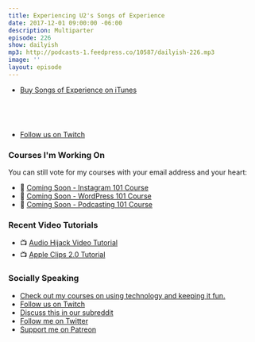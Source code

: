 ```yaml
---
title: Experiencing U2's Songs of Experience
date: 2017-12-01 09:00:00 -06:00
description: Multiparter
episode: 226
show: dailyish
mp3: http://podcasts-1.feedpress.co/10587/dailyish-226.mp3
image: ''
layout: episode
---
```


* [Buy Songs of Experience on iTunes](https://geo.itunes.apple.com/us/album/songs-of-experience-deluxe-edition/1300908333?mt=1&app=music&at=10l4Ki)

<a href="https://geo.itunes.apple.com/us/album/songs-of-experience-deluxe-edition/1300908333?mt=1&app=music&at=10l4Ki" style="display:inline-block;overflow:hidden;background:url(https://linkmaker.itunes.apple.com/assets/shared/badges/en-us/music-lrg.svg) no-repeat;width:157px;height:45px;background-size:contain;"></a>

* [Follow us on Twitch](https://www.twitch.tv/goodstuff_fm)


### Courses I'm Working On

You can still vote for my courses with your email address and your heart:

* 🌅 [Coming Soon - Instagram 101 Course](https://courses.chrisenns.com/instagram-101)
* 📝 [Coming Soon - WordPress 101 Course](https://courses.chrisenns.com/wordpress-101)
* 🎤 [Coming Soon - Podcasting 101 Course](https://courses.chrisenns.com/podcasting-101)

### Recent Video Tutorials

* 📺 [Audio Hijack Video Tutorial](https://www.youtube.com/watch?v=gksxKV85ARU)
* 📺 [Apple Clips 2.0 Tutorial](https://www.youtube.com/watch?v=CzI6L31LEvQ)

### Socially Speaking

* [Check out my courses on using technology and keeping it fun.](https://courses.chrisenns.com)
* [Follow us on Twitch](https://www.twitch.tv/goodstuff_fm)
* [Discuss this in our subreddit](https://www.reddit.com/r/Goodstuff_fm/)
* [Follow me on Twitter](https://www.twitter.com/ichris)
* [Support me on Patreon](https://www.patreon.com/ichris)
